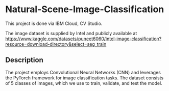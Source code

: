 # Natural-Scene-Image-Classification
This project is done via IBM Cloud, CV Studio. 

The image dataset is supplied by Intel and publicly available at https://www.kaggle.com/datasets/puneet6060/intel-image-classification?resource=download-directory&select=seg_train

## Description
The project employs Convolutional Neural Networks (CNN) and leverages the PyTorch framework for image classification tasks. The dataset consists of 5 classes of images, which we use to train, validate, and test the model.
